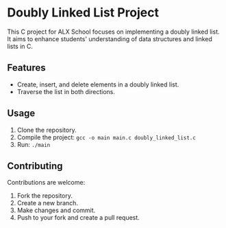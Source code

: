 # Doubly Linked List Project

This C project for ALX School focuses on implementing a doubly linked list. It aims to enhance students' understanding of data structures and linked lists in C.

## Features

- Create, insert, and delete elements in a doubly linked list.
- Traverse the list in both directions.

## Usage

1. Clone the repository.
2. Compile the project: `gcc -o main main.c doubly_linked_list.c`
3. Run: `./main`

## Contributing

Contributions are welcome:
1. Fork the repository.
2. Create a new branch.
3. Make changes and commit.
4. Push to your fork and create a pull request.

